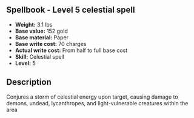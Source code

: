 ## Spellbook - Level 5 celestial spell
- **Weight:** 3.1 lbs
- **Base value:** 152 gold
- **Base material:** Paper
- **Base write cost:** 70 charges
- **Actual write cost:** From half to full base cost
- **Skill:** Celestial spell
- **Level:** 5
## Description
Conjures a storm of celestial energy upon target, causing damage to demons, undead, lycanthropes, and light-vulnerable creatures within the area
